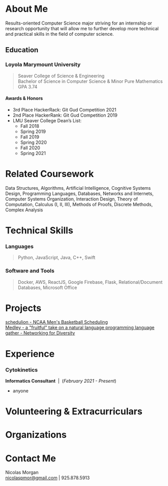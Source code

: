 # About Me

Results-oriented Computer Science major striving for an internship or research opportunity that will allow me to further develop more technical and practical skills in the field of computer science.

## Education

### **Loyola Marymount University**

> Seaver College of Science & Engineering  
> Bachelor of Science in Computer Science & Minor Pure Mathematics  
> GPA 3.74

#### **Awards & Honors**

- 3rd Place HackerRack: Git Gud Competition 2021
- 2nd Place HackerRank: Git Gud Competition 2019
- LMU Seaver College Dean’s List:
  - Fall 2018
  - Spring 2019
  - Fall 2019
  - Spring 2020
  - Fall 2020
  - Spring 2021

# Related Coursework

Data Structures, Algorithms, Artificial Intelligence, Cognitive Systems Design, Programming Languages, Databases, Networks and Internets, Computer Systems Organization, Interaction Design, Theory of Computation, Calculus (I, II, III), Methods of Proofs, Discrete Methods, Complex Analysis

# Technical Skills

### **Languages**

> Python, JavaScript, Java, C++, Swift

### **Software and Tools**

> Docker, AWS, ReactJS, Google Firebase, Flask, Relational/Document Databases, Microsoft Office

# Projects

[schedulion - NCAA Men's Basketball Scheduling](https://github.com/nmorgan8/schedulion)  
[Medley - a "fruitful" take on a natural language programming language](https://github.com/nmorgan8/Medley/tree/main)  
[gather - Networking for Diversity](https://gatherweb.vercel.app/)

# Experience

### Cytokinetics

**Informatics Consultant** &nbsp;|&nbsp; (_February 2021 - Present_)

- anyone

# Volunteering & Extracurriculars

# Organizations

# Contact Me

Nicolas Morgan  
<nicolaspmor@gmail.com> | 925.878.5913

